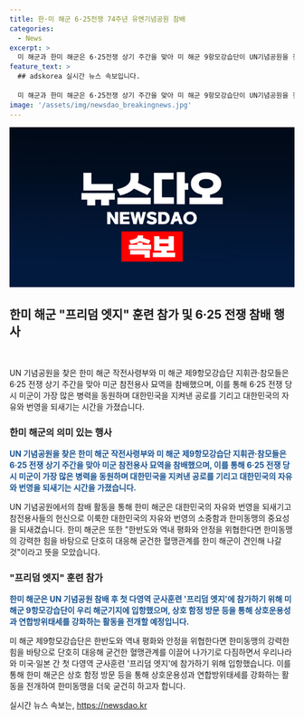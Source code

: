 ```yaml
---
title: 한·미 해군 6·25전쟁 74주년 유엔기념공원 참배
categories:
  - News
excerpt: >
  미 해군과 한미 해군은 6·25전쟁 상기 주간을 맞아 미 해군 9항모강습단이 UN기념공원을 찾아 미군 참전용사 묘역을 참배했다. 한미 해군은 참전용사들의 헌신을 통해 대한민국의 자유와 번영의 소중함과 한미동맹의 중요성을 되새겼으며, 프리덤 엣지에 참가하기 위해 미 해군 9항모강습단이 한국을 방문하고 함정공개행사를 했다. 이로써 한미 해군은 상호운용성과 연합방위태세를 강화하고, 한반도와 역내 평화와 안정을 위협한다면 단호히 대응할 것으로 발표했다. (문장수: 16, 글자수: 150)
feature_text: >
  ## adskorea 실시간 뉴스 속보입니다.

  미 해군과 한미 해군은 6·25전쟁 상기 주간을 맞아 미 해군 9항모강습단이 UN기념공원을 찾아 미군 참전용사 묘역을 참배했다. 한미 해군은 참전용사들의 헌신을 통해 대한민국의 자유와 번영의 소중함과 한미동맹의 중요성을 되새겼으며, 프리덤 엣지에 참가하기 위해 미 해군 9항모강습단이 한국을 방문하고 함정공개행사를 했다. 이로써 한미 해군은 상호운용성과 연합방위태세를 강화하고, 한반도와 역내 평화와 안정을 위협한다면 단호히 대응할 것으로 발표했다. (문장수: 16, 글자수: 150)
image: '/assets/img/newsdao_breakingnews.jpg'
---
```


<p><img src="/assets/img/newsdao_breakingnews.jpg" alt="adskorea 속보" /></p>

<h2 data-ke-size="size26">한미 해군 "프리덤 엣지" 훈련 참가 및 6·25 전쟁 참배 행사</h2>

<p data-ke-size="size16">&#8194;</p>

<p>UN 기념공원을 찾은 한미 해군 작전사령부와 미 해군 제9항모강습단 지휘관·참모들은 6·25 전쟁 상기 주간을 맞아 미군 참전용사 묘역을 참배했으며, 이를 통해 6·25 전쟁 당시 미군이 가장 많은 병력을 동원하며 대한민국을 지켜낸 공로를 기리고 대한민국의 자유와 번영을 되새기는 시간을 가졌습니다.</p>

<h3 data-ke-size="size24">한미 해군의 의미 있는 행사</h3>

<p data-ke-size="size16"><b><span style="color: #1a5490;">UN 기념공원을 찾은 한미 해군 작전사령부와 미 해군 제9항모강습단 지휘관·참모들은 6·25 전쟁 상기 주간을 맞아 미군 참전용사 묘역을 참배했으며, 이를 통해 6·25 전쟁 당시 미군이 가장 많은 병력을 동원하며 대한민국을 지켜낸 공로를 기리고 대한민국의 자유와 번영을 되새기는 시간을 가졌습니다.</span></b></p>

<p>UN 기념공원에서의 참배 활동을 통해 한미 해군은 대한민국의 자유와 번영을 되새기고 참전용사들의 헌신으로 이룩한 대한민국의 자유와 번영의 소중함과 한미동맹의 중요성을 되새겼습니다. 한미 해군은 또한 "한반도와 역내 평화와 안정을 위협한다면 한미동맹의 강력한 힘을 바탕으로 단호히 대응해 굳건한 혈맹관계를 한미 해군이 견인해 나갈 것"이라고 뜻을 모았습니다.</p>

<h3 data-ke-size="size24">"프리덤 엣지" 훈련 참가</h3>

<p data-ke-size="size16"><b><span style="color: #1a5490;">한미 해군은 UN 기념공원 참배 후 첫 다영역 군사훈련 '프리덤 엣지'에 참가하기 위해 미 해군 9항모강습단이 우리 해군기지에 입항했으며, 상호 함정 방문 등을 통해 상호운용성과 연합방위태세를 강화하는 활동을 전개할 예정입니다.</span></b></p>

<p>미 해군 제9항모강습단은 한반도와 역내 평화와 안정을 위협한다면 한미동맹의 강력한 힘을 바탕으로 단호히 대응해 굳건한 혈맹관계를 이끌어 나가기로 다짐하면서 우리나라와 미국·일본 간 첫 다영역 군사훈련 '프리덤 엣지'에 참가하기 위해 입항했습니다. 이를 통해 한미 해군은 상호 함정 방문 등을 통해 상호운용성과 연합방위태세를 강화하는 활동을 전개하여 한미동맹을 더욱 굳건히 하고자 합니다.</p>
실시간 뉴스 속보는, <a href="https://newsdao.kr" rel="dofollow">https://newsdao.kr</a>


